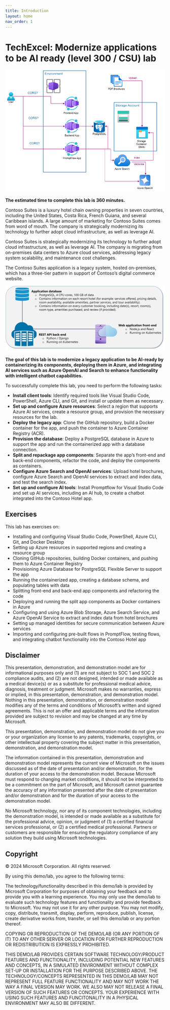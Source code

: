 ```yaml
---
title: Introduction
layout: home
nav_order: 1
---
```


# TechExcel: Modernize applications to be AI ready (level 300 / CSU) lab

![vmiegyu6.png](media/vmiegyu6.png)

**The estimated time to complete this lab is 360 minutes.**


Contoso Suites is a luxury hotel chain owning properties in seven countries, including the United States, Costa Rica, French Guiana, and several Caribbean islands. A large amount of marketing for Contoso Suites comes from word of mouth. The company is strategically modernizing its technology to further adopt cloud infrastructure, as well as leverage AI.

Contoso Suites is strategically modernizing its technology to further adopt cloud infrastructure, as well as leverage AI. The company is migrating from on-premises data centers to Azure cloud services, addressing legacy system scalability, and maintenance cost challenges.

The Contoso Suites application is a legacy system, hosted on-premises, which has a three-tier pattern in support of Contoso’s digital commerce website. 

![CurrentArchitectureContoso](media/CurrentArchitectureContoso.png)



**The goal of this lab is to modernize a legacy application to be AI-ready by containerizing its components, deploying them in Azure, and integrating AI services such as Azure OpenAI and Search to enhance functionality with intelligent chatbot capabilities.**



To successfully complete this lab, you need to perform the following tasks:

- **Install client tools**: Identify required tools like Visual Studio Code, PowerShell, Azure CLI, and Git, and install or update them as necessary.
- **Set up and configure Azure resources**: Select a region that supports Azure AI services, create a resource group, and provision the necessary resources for the lab.
- **Deploy the legacy app**: Clone the GitHub repository, build a Docker container for the app, and push the container to Azure Container Registry (ACR).
- **Provision the database**: Deploy a PostgreSQL database in Azure to support the app and run the containerized app with a database connection.
- **Split and repackage app components**: Separate the app’s front-end and back-end components, refactor the code, and deploy the components as containers.
- **Configure Azure Search and OpenAI services**: Upload hotel brochures, configure Azure Search and OpenAI services to extract and index data, and test the search index.
- **Set up and configure AI tools**: Install Promptflow for Visual Studio Code and set up AI services, including an AI hub, to create a chatbot integrated into the Contoso Hotel app.

## Exercises

This lab has exercises on:

- Installing and configuring Visual Studio Code, PowerShell, Azure CLI, Git, and Docker Desktop
- Setting up Azure resources in supported regions and creating a resource group
- Cloning GitHub repositories, building Docker containers, and pushing them to Azure Container Registry
- Provisioning Azure Database for PostgreSQL Flexible Server to support the app
- Running the containerized app, creating a database schema, and populating tables with data
- Splitting front-end and back-end app components and refactoring the code
- Deploying and running the split app components as Docker containers in Azure
- Configuring and using Azure Blob Storage, Azure Search Service, and Azure OpenAI Service to extract and index data from hotel brochures
- Setting up managed identities for secure communication between Azure services
- Importing and configuring pre-built flows in PromptFlow, testing flows, and integrating chatbot functionality into the Contoso Hotel app

## Disclaimer

This presentation, demonstration, and demonstration model are for informational purposes only and (1) are not subject to SOC 1 and SOC 2 compliance audits, and (2) are not designed, intended or made available as a medical device(s) or as a substitute for professional medical advice, diagnosis, treatment or judgment. Microsoft makes no warranties, express or implied, in this presentation, demonstration, and demonstration model. Nothing in this presentation, demonstration, or demonstration model modifies any of the terms and conditions of Microsoft’s written and signed agreements. This is not an offer and applicable terms and the information provided are subject to revision and may be changed at any time by Microsoft.

This presentation, demonstration, and demonstration model do not give you or your organization any license to any patents, trademarks, copyrights, or other intellectual property covering the subject matter in this presentation, demonstration, and demonstration model.

The information contained in this presentation, demonstration and demonstration model represents the current view of Microsoft on the issues discussed as of the date of presentation and/or demonstration, for the duration of your access to the demonstration model. Because Microsoft must respond to changing market conditions, it should not be interpreted to be a commitment on the part of Microsoft, and Microsoft cannot guarantee the accuracy of any information presented after the date of presentation and/or demonstration and for the duration of your access to the demonstration model.

No Microsoft technology, nor any of its component technologies, including the demonstration model, is intended or made available as a substitute for the professional advice, opinion, or judgment of (1) a certified financial services professional, or (2) a certified medical professional. Partners or customers are responsible for ensuring the regulatory compliance of any solution they build using Microsoft technologies.

## Copyright

© 2024 Microsoft Corporation. All rights reserved. 

By using this demo/lab, you agree to the following terms:

The technology/functionality described in this demo/lab is provided by Microsoft Corporation for purposes of obtaining your feedback and to provide you with a learning experience. You may only use the demo/lab to evaluate such technology features and functionality and provide feedback to Microsoft. You may not use it for any other purpose. You may not modify, copy, distribute, transmit, display, perform, reproduce, publish, license, create derivative works from, transfer, or sell this demo/lab or any portion thereof.

COPYING OR REPRODUCTION OF THE DEMO/LAB (OR ANY PORTION OF IT) TO ANY OTHER SERVER OR LOCATION FOR FURTHER REPRODUCTION OR REDISTRIBUTION IS EXPRESSLY PROHIBITED.

THIS DEMO/LAB PROVIDES CERTAIN SOFTWARE TECHNOLOGY/PRODUCT FEATURES AND FUNCTIONALITY, INCLUDING POTENTIAL NEW FEATURES AND CONCEPTS, IN A SIMULATED ENVIRONMENT WITHOUT COMPLEX SET-UP OR INSTALLATION FOR THE PURPOSE DESCRIBED ABOVE. THE TECHNOLOGY/CONCEPTS REPRESENTED IN THIS DEMO/LAB MAY NOT REPRESENT FULL FEATURE FUNCTIONALITY AND MAY NOT WORK THE WAY A FINAL VERSION MAY WORK. WE ALSO MAY NOT RELEASE A FINAL VERSION OF SUCH FEATURES OR CONCEPTS. YOUR EXPERIENCE WITH USING SUCH FEATURES AND FUNCITONALITY IN A PHYSICAL ENVIRONMENT MAY ALSO BE DIFFERENT.
